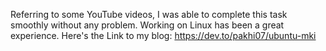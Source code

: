 Referring to some YouTube videos, I was able to complete this task smoothly without any problem. Working on Linux has been a great experience. 
Here's the Link to my blog:
https://dev.to/pakhi07/ubuntu-mki 

